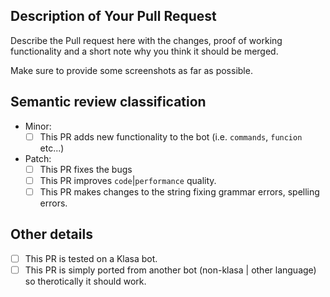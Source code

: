 ## Description of Your Pull Request
Describe the Pull request here with the changes, proof of working functionality and a short note why you think it should be merged.

Make sure to provide some screenshots as far as possible.

## Semantic review classification
- Minor:
	- [ ] This PR adds new functionality to the bot (i.e. `commands`, `funcion` etc...)
- Patch:
	- [ ] This PR fixes the bugs
	- [ ] This PR improves `code`|`performance` quality.
	- [ ] This PR makes changes to the string fixing grammar errors, spelling errors. 

## Other details
- [ ] This PR is tested on a Klasa bot.
- [ ] This PR is simply ported from another bot (non-klasa | other language) so therotically it should work.
